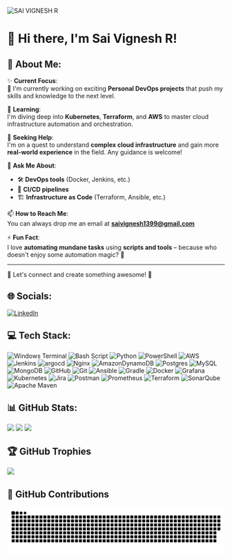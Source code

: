 ![SAI VIGNESH R](https://github.com/user-attachments/assets/eb169817-2a51-4d6a-b1ad-8dd3522d4046)


# 👋 Hi there, I'm **Sai Vignesh R**!

## 💫 **About Me:**

✨ **Current Focus**:  
🔭 I'm currently working on exciting **Personal DevOps projects** that push my skills and knowledge to the next level.

🌱 **Learning**:  
I'm diving deep into **Kubernetes**, **Terraform**, and **AWS** to master cloud infrastructure automation and orchestration.

🤔 **Seeking Help**:  
I'm on a quest to understand **complex cloud infrastructure** and gain more **real-world experience** in the field. Any guidance is welcome!

💬 **Ask Me About**:  
- 🛠 **DevOps tools** (Docker, Jenkins, etc.)  
- 🚀 **CI/CD pipelines**  
- 🏗 **Infrastructure as Code** (Terraform, Ansible, etc.)

📫 **How to Reach Me**:  
You can always drop me an email at [**saivignesh1399@gmail.com**](mailto:saivignesh1399@gmail.com)

⚡ **Fun Fact**:  
I love **automating mundane tasks** using **scripts and tools** – because who doesn't enjoy some automation magic? 🔮

---

🚀 Let's connect and create something awesome! 🌟



## 🌐 Socials:
[![LinkedIn](https://img.shields.io/badge/LinkedIn-%230077B5.svg?logo=linkedin&logoColor=white)](https://linkedin.com/in/https://www.linkedin.com/in/sai-vignesh-r/) 

## 💻 Tech Stack:
![Windows Terminal](https://img.shields.io/badge/Windows%20Terminal-%234D4D4D.svg?style=for-the-badge&logo=windows-terminal&logoColor=white) ![Bash Script](https://img.shields.io/badge/bash_script-%23121011.svg?style=for-the-badge&logo=gnu-bash&logoColor=white) ![Python](https://img.shields.io/badge/python-3670A0?style=for-the-badge&logo=python&logoColor=ffdd54) ![PowerShell](https://img.shields.io/badge/PowerShell-%235391FE.svg?style=for-the-badge&logo=powershell&logoColor=white) ![AWS](https://img.shields.io/badge/AWS-%23FF9900.svg?style=for-the-badge&logo=amazon-aws&logoColor=white) ![Jenkins](https://img.shields.io/badge/jenkins-%232C5263.svg?style=for-the-badge&logo=jenkins&logoColor=white) ![argocd](https://img.shields.io/badge/argocd-%2300B0D9.svg?style=for-the-badge&logo=argocd&logoColor=white)
![Nginx](https://img.shields.io/badge/nginx-%23009639.svg?style=for-the-badge&logo=nginx&logoColor=white) ![AmazonDynamoDB](https://img.shields.io/badge/Amazon%20DynamoDB-4053D6?style=for-the-badge&logo=Amazon%20DynamoDB&logoColor=white) ![Postgres](https://img.shields.io/badge/postgres-%23316192.svg?style=for-the-badge&logo=postgresql&logoColor=white) ![MySQL](https://img.shields.io/badge/mysql-4479A1.svg?style=for-the-badge&logo=mysql&logoColor=white) ![MongoDB](https://img.shields.io/badge/MongoDB-%234ea94b.svg?style=for-the-badge&logo=mongodb&logoColor=white) ![GitHub](https://img.shields.io/badge/github-%23121011.svg?style=for-the-badge&logo=github&logoColor=white) ![Git](https://img.shields.io/badge/git-%23F05033.svg?style=for-the-badge&logo=git&logoColor=white) ![Ansible](https://img.shields.io/badge/ansible-%231A1918.svg?style=for-the-badge&logo=ansible&logoColor=white) ![Gradle](https://img.shields.io/badge/Gradle-02303A.svg?style=for-the-badge&logo=Gradle&logoColor=white) ![Docker](https://img.shields.io/badge/docker-%230db7ed.svg?style=for-the-badge&logo=docker&logoColor=white) ![Grafana](https://img.shields.io/badge/grafana-%23F46800.svg?style=for-the-badge&logo=grafana&logoColor=white) ![Kubernetes](https://img.shields.io/badge/kubernetes-%23326ce5.svg?style=for-the-badge&logo=kubernetes&logoColor=white) ![Jira](https://img.shields.io/badge/jira-%230A0FFF.svg?style=for-the-badge&logo=jira&logoColor=white) ![Postman](https://img.shields.io/badge/Postman-FF6C37?style=for-the-badge&logo=postman&logoColor=white) ![Prometheus](https://img.shields.io/badge/Prometheus-E6522C?style=for-the-badge&logo=Prometheus&logoColor=white) ![Terraform](https://img.shields.io/badge/terraform-%235835CC.svg?style=for-the-badge&logo=terraform&logoColor=white) ![SonarQube](https://img.shields.io/badge/SonarQube-black?style=for-the-badge&logo=sonarqube&logoColor=4E9BCD) ![Apache Maven](https://img.shields.io/badge/Apache%20Maven-C71A36?style=for-the-badge&logo=Apache%20Maven&logoColor=white)

## 📊 GitHub Stats:
![](https://github-readme-stats.vercel.app/api?username=SaiVicky321&theme=transparent&hide_border=false&include_all_commits=true&count_private=false)
![](https://github-readme-streak-stats.herokuapp.com/?user=SaiVicky321&theme=transparent&hide_border=false)
![](https://github-readme-stats.vercel.app/api/top-langs/?username=SaiVicky321&theme=transparent&hide_border=false&include_all_commits=true&count_private=false&layout=compact)

## 🏆 GitHub Trophies
![](https://github-profile-trophy.vercel.app/?username=SaiVicky321&theme=transparent&no-frame=false&no-bg=false&margin-w=4)

## 🐍 GitHub Contributions
<picture>
  <source media="(prefers-color-scheme: dark)" srcset="https://raw.githubusercontent.com/SaiVicky321/SaiVicky321/output/github-snake-dark.svg" />
  <source media="(prefers-color-scheme: light)" srcset="https://raw.githubusercontent.com/SaiVicky321/SaiVicky321/output/github-snake.svg" />
  <img alt="github-snake" src="https://raw.githubusercontent.com/SaiVicky321/SaiVicky321/output/github-snake.svg" />
</picture>
